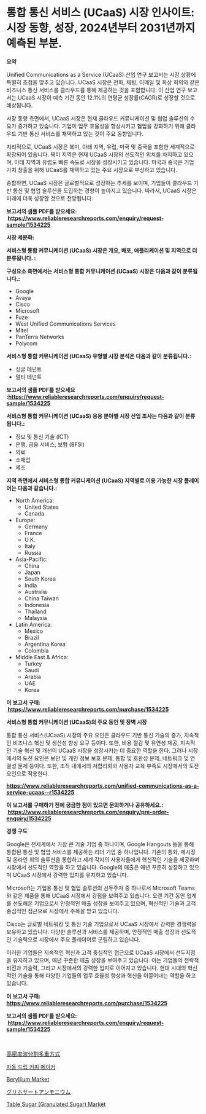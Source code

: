 <p><h1>통합 통신 서비스 (UCaaS) 시장 인사이트: 시장 동향, 성장, 2024년부터 2031년까지 예측된 부분.</h1></p><p><strong>요약</strong></p>
<p><p>Unified Communications as a Service (UCaaS) 산업 연구 보고서는 시장 상황에 특별히 초점을 맞추고 있습니다. UCaaS 시장은 전화, 채팅, 이메일 및 화상 회의와 같은 비즈니스 통신 서비스를 클라우드를 통해 제공하는 것을 포함합니다. 이 산업 연구 보고서는 UCaaS 시장이 예측 기간 동안 12.1%의 연평균 성장률(CAGR)로 성장할 것으로 예상됩니다.</p><p>시장 동향 측면에서, UCaaS 시장은 현재 클라우드 커뮤니케이션 및 협업 솔루션의 수요가 증가하고 있습니다. 기업이 업무 효율성을 향상시키고 협업을 강화하기 위해 클라우드 기반 통신 서비스를 채택하고 있는 것이 주요 동향입니다.</p><p>지리적으로, UCaaS 시장은 북미, 아태 지역, 유럽, 미국 및 중국을 포함한 세계적으로 확장되어 있습니다. 북미 지역은 현재 UCaaS 시장의 선도적인 위치를 차지하고 있으며, 아태 지역과 유럽도 빠른 속도로 시장을 성장시키고 있습니다. 미국과 중국은 기업 가치 창출을 위해 UCaaS를 채택하고 있는 주요 시장으로 부상하고 있습니다.</p><p>종합하면, UCaaS 시장은 글로벌적으로 성장하는 추세를 보이며, 기업들이 클라우드 기반 통신 및 협업 솔루션을 도입하는 경향이 높아지고 있습니다. 따라서, UCaaS 시장은 미래에 더욱 성장할 것으로 전망됩니다.</p></p>
<p><strong>보고서의 샘플 PDF를 받으세요: &nbsp;<a href="https://www.reliableresearchreports.com/enquiry/request-sample/1534225">https://www.reliableresearchreports.com/enquiry/request-sample/1534225</a></strong></p>
<p><strong>시장 세분화:</strong></p>
<p><strong> 서비스형 통합 커뮤니케이션 (UCaaS) 시장은 개요, 배포, 애플리케이션 및 지역으로 더 분류됩니다. :</strong></p>
<p><strong>구성요소 측면에서는 서비스형 통합 커뮤니케이션 (UCaaS) 시장은 다음과 같이 분류됩니다.:</strong></p>
<p><ul><li>Google</li><li>Avaya</li><li>Cisco</li><li>Microsoft</li><li>Fuze</li><li>West Unified Communications Services</li><li>Mitel</li><li>PanTerra Networks</li><li>Polycom</li></ul></p>
<p><strong> 서비스형 통합 커뮤니케이션 (UCaaS) 유형별 시장 분석은 다음과 같이 분류됩니다.:</strong></p>
<p><ul><li>싱글 테넌트</li><li>멀티 테넌트</li></ul></p>
<p><strong>보고서의 샘플 PDF를 받으세요 :<a href="https://www.reliableresearchreports.com/enquiry/request-sample/1534225">https://www.reliableresearchreports.com/enquiry/request-sample/1534225</a></strong></p>
<p><strong> 서비스형 통합 커뮤니케이션 (UCaaS) 응용 분야별 시장 산업 조사는 다음과 같이 분류됩니다.:</strong></p>
<p><ul><li>정보 및 통신 기술 (ICT)</li><li>은행, 금융 서비스, 보험 (BFSI)</li><li>의료</li><li>소매업</li><li>제조</li></ul></p>
<p><strong>지역 측면에서 서비스형 통합 커뮤니케이션 (UCaaS) 지역별로 이용 가능한 시장 플레이어는 다음과 같습니다.:</strong></p>
<p><ul>
    <li>
        North America:
        <ul>
            <li>United States</li>
            <li>Canada</li>
        </ul>
    </li>
    <li>
        Europe:
        <ul>
            <li>Germany</li>
            <li>France</li>
            <li>U.K.</li>
            <li>Italy</li>
            <li>Russia</li>
        </ul>
    </li>
    <li>
        Asia-Pacific:
        <ul>
            <li>China</li>
            <li>Japan</li>
            <li>South Korea</li>
            <li>India</li>
            <li>Australia</li>
            <li>China Taiwan</li>
            <li>Indonesia</li>
            <li>Thailand</li>
            <li>Malaysia</li>
        </ul>
    </li>
    <li>
        Latin America:
        <ul>
            <li>Mexico</li>
            <li>Brazil</li>
            <li>Argentina Korea</li>
            <li>Colombia</li>
        </ul>
    </li>
    <li>
        Middle East & Africa:
        <ul>
            <li>Turkey</li>
            <li>Saudi</li>
            <li>Arabia</li>
            <li>UAE</li>
            <li>Korea</li>
        </ul>
    </li>
    </ul></p>
<p><strong>이 보고서 구매: &nbsp;<a href="https://www.reliableresearchreports.com/purchase/1534225">https://www.reliableresearchreports.com/purchase/1534225</a></strong></p>
<p><strong>서비스형 통합 커뮤니케이션 (UCaaS)의 주요 동인 및 장벽 시장</strong></p>
<p><p>통합 통신 서비스(UCaaS) 시장의 주요 요인은 클라우드 기반 통신 기술의 증가, 지속적인 비즈니스 혁신 및 생산성 향상 요구 등이다. 또한, 비용 절감 및 유연성 제공, 지속적인 기술 혁신 및 개선이 UCaaS 시장을 성장시키는 데 중요한 역할을 한다. 그러나 시장에서의 도전 요인은 보안 및 개인 정보 보호 문제, 통합 및 호환성 문제, 네트워크 및 연결성 문제 등이다. 또한, 조직 내에서의 저합리화와 사용자 교육 부족도 시장에서의 도전 요인으로 작용한다.</p></p>
<p><strong><a href="https://www.reliableresearchreports.com/unified-communications-as-a-service-ucaas--r1534225">https://www.reliableresearchreports.com/unified-communications-as-a-service-ucaas--r1534225</a></strong></p>
<p><strong>이 보고서를 구매하기 전에 궁금한 점이 있으면 문의하거나 공유하세요.: &nbsp;<a href="https://www.reliableresearchreports.com/enquiry/pre-order-enquiry/1534225">https://www.reliableresearchreports.com/enquiry/pre-order-enquiry/1534225</a></strong></p>
<p><strong>경쟁 구도</strong></p>
<p><p>Google은 전세계에서 가장 큰 기술 기업 중 하나이며, Google Hangouts 등을 통해 통합된 통신 및 협업 서비스를 제공하는 리더 기업 중 하나입니다. 기존의 통화, 메시징 및 온라인 회의 솔루션을 통합하고 세계 각지의 사용자들에게 혁신적인 기술을 제공하며 시장에서 선도적인 역할을 하고 있습니다. Google의 매출은 매년 꾸준히 성장하고 있으며 UCaaS 시장에서 강력한 입지를 유지하고 있습니다.</p><p>Microsoft는 기업용 통신 및 협업 솔루션의 선두주자 중 하나로서 Microsoft Teams와 같은 제품을 통해 UCaaS 시장에서 강점을 보여주고 있습니다. 오랜 기간 동안 업계를 선도해온 기업으로서 안정적인 매출 성장을 보여주고 있으며, 혁신적인 기술과 고객 중심적인 접근으로 시장에서 주목을 받고 있습니다.</p><p>Cisco는 글로벌 네트워킹 및 통신 기술 기업으로서 UCaaS 시장에서 강력한 경쟁력을 보유하고 있습니다. 다양한 솔루션과 서비스를 제공하며, 안정적인 매출 성장과 선도적인 기술력으로 시장에서 주요 플레이어로 군림하고 있습니다.</p><p>이러한 기업들은 지속적인 혁신과 고객 중심적인 접근으로 UCaaS 시장에서 선두지점을 유지하고 있으며, 매년 꾸준한 매출 성장을 보여주고 있습니다. 이는 기업들의 전략적 비전과 기술력, 그리고 시장에서의 강력한 입지로 이어지고 있습니다. 현대 시대의 혁신적인 기술을 통해 다양한 기업들의 업무 효율성 향상과 혁신을 이끌어내는 역할을 하고 있습니다.</p></p>
<p><strong>이 보고서 구매: &nbsp; <a href="https://www.reliableresearchreports.com/purchase/1534225">https://www.reliableresearchreports.com/purchase/1534225</a></strong></p>
<p><strong>보고서의 샘플 PDF를 받으세요: &nbsp;<a href="https://www.reliableresearchreports.com/enquiry/request-sample/1534225">https://www.reliableresearchreports.com/enquiry/request-sample/1534225</a></strong><strong></strong></p>
<p>&nbsp;</p>
<p><p><a href="https://github.com/ycmtqqhvk3273/Market-Research-Report-List-1/blob/main/190874219469.md">高密度波分割多重方式</a></p><p><a href="https://medium.com/@dunce678678/%EC%9E%90%EB%8F%99-%EB%96%A8%EC%96%B4%EC%A7%80%EB%8A%94-%EC%BB%A4%ED%94%BC-%EB%A9%94%EC%9D%B4%EC%BB%A4-%EC%8B%9C%EC%9E%A5-%EB%B3%B4%EA%B3%A0%EC%84%9C%EB%8A%94-%EC%9D%B4-%EC%8B%9C%EC%9E%A5%EC%9D%98-%EC%B5%9C%EC%8B%A0-%ED%8A%B8%EB%A0%8C%EB%93%9C%EC%99%80-%EC%84%B1%EC%9E%A5-%EA%B8%B0%ED%9A%8C%EB%A5%BC-%EB%B0%9D%ED%98%80%EC%A4%8D%EB%8B%88%EB%8B%A4-ca5669113e55">자동 드립 커피 메이커</a></p><p><a href="https://issuu.com/reportprime-2/docs/beryllium-market-size-2030.pptx">Beryllium Market</a></p><p><a href="https://medium.com/@raymanta28/%E3%82%A2%E3%83%B3%E3%83%A2%E3%83%8B%E3%82%A6%E3%83%A0%E3%82%B0%E3%83%AA%E3%83%9B%E3%82%B5%E3%83%BC%E3%83%88%E5%B8%82%E5%A0%B4%E3%81%AF-%E5%B8%82%E5%A0%B4%E3%82%B7%E3%82%A7%E3%82%A2-%E3%82%B5%E3%82%A4%E3%82%BA-%E3%81%8A%E3%82%88%E3%81%B32031%E5%B9%B4%E3%81%BE%E3%81%A7%E3%81%AE%E4%BA%88%E6%B8%AC%E3%81%AB%E7%84%A6%E7%82%B9%E3%82%92%E5%BD%93%E3%81%A6%E3%81%A6%E3%81%84%E3%81%BE%E3%81%99-00da90ad5973">グリホサートアンモニウム</a></p><p><a href="https://github.com/irfadac/Market-Research-Report-List-2/blob/main/table-sugar-granulated-sugar-market.md">Table Sugar (Granulated Sugar) Market</a></p></p>